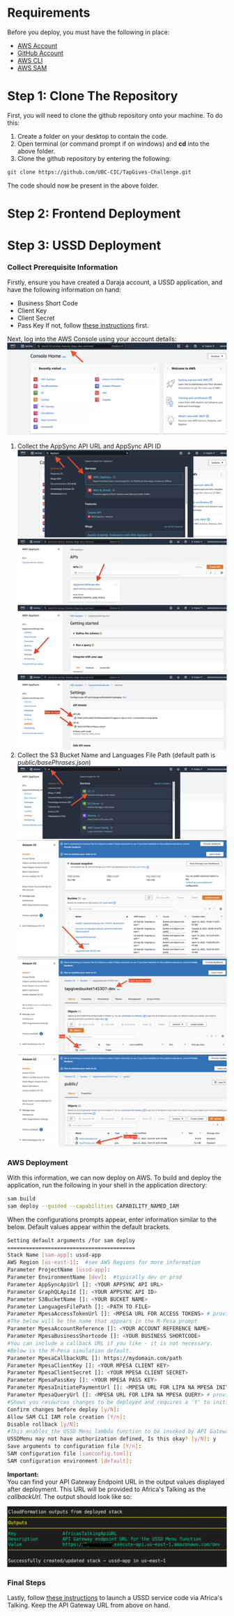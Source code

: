 # Requirements

Before you deploy, you must have the following in place:
*  [AWS Account](https://aws.amazon.com/account/) 
*  [GitHub Account](https://github.com/) 
*  [AWS CLI](https://aws.amazon.com/cli/) 
*  [AWS SAM](https://aws.amazon.com/serverless/sam/)  


# Step 1: Clone The Repository

First, you will need to clone the github repository onto your machine. To do this:
1. Create a folder on your desktop to contain the code.
2. Open terminal (or command prompt if on windows) and **cd** into the above folder.
3. Clone the github repository by entering the following:
```bash
git clone https://github.com/UBC-CIC/TapGives-Challenge.git
```

The code should now be present in the above folder.  


# Step 2: Frontend Deployment



# Step 3: USSD Deployment

### Collect Prerequisite Information

Firstly, ensure you have created a Daraja account, a USSD application, and have the following information on hand:
- Business Short Code
- Client Key
- Client Secret
- Pass Key
If not, follow [these instructions]() first.  

Next, log into the AWS Console using your account details: 
![alt text](images/console_home.png)  
1. Collect the AppSync API URL and AppSync API ID  
![alt text](./images/appsync1.png)
![alt text](./images/appsync2.png)
![alt text](./images/appsync3.png)
![alt text](./images/appsync4.png)
2. Collect the S3 Bucket Name and Languages File Path (default path is *public/basePhrases.json*)  
![alt text](./images/s31.png)
![alt text](./images/s32.png)
![alt text](./images/s33.png)
![alt text](./images/s34.png)  

### AWS Deployment 

With this information, we can now deploy on AWS. To build and deploy the application, run the following in your shell in the application directory:

```bash
sam build
sam deploy --guided --capabilities CAPABILITY_NAMED_IAM
```  

When the configurations prompts appear, enter information similar to the below. Default values appear within the default brackets.

```bash
Setting default arguments /for sam deploy
=========================================
Stack Name [sam-app]: ussd-app
AWS Region [us-east-1]:  #see AWS Regions for more information
Parameter ProjectName [ussd-app]: 
Parameter EnvironmentName [dev]:  #typically dev or prod
Parameter AppSyncApiUrl []: <YOUR APPSYNC API URL>
Parameter GraphQLApiId []: <YOUR APPSYNC API ID>
Parameter S3BucketName []: <YOUR BUCKET NAME>
Parameter LanguagesFilePath []: <PATH TO FILE>
Parameter MpesaAccessTokenUrl []: <MPESA URL FOR ACCESS TOKENS> # provide
#The below will be the name that appears in the M-Pesa prompt
Parameter MpesaAccountReference []: <YOUR ACCOUNT REFERENCE NAME>
Parameter MpesaBusinessShortcode []: <YOUR BUSINESS SHORTCODE>
#You can include a callback URL if you like - it is not necessary.
#Below is the M-Pesa simulation default.
Parameter MpesaCallbackURL []: https://mydomain.com/path
Parameter MpesaClientKey []: <YOUR MPESA CLIENT KEY>
Parameter MpesaClientSecret []: <YOUR MPESA CLIENT SECRET>
Parameter MpesaPassKey []: <YOUR MPESA PASS KEY>
Parameter MpesaInitiatePaymentUrl []: <MPESA URL FOR LIPA NA MPESA INITIATION> # provide
Parameter MpesaQueryUrl []: <MPESA URL FOR LIPA NA MPESA QUERY> # provide
#Shows you resources changes to be deployed and requires a 'Y' to initiate deploy
Confirm changes before deploy [y/N]:
Allow SAM CLI IAM role creation [Y/n]:  
Disable rollback [y/N]: 
#This enables the USSD Menu lambda function to be invoked by API Gateway
USSDMenu may not have authorization defined, Is this okay? [y/N]: y
Save arguments to configuration file [Y/n]: 
SAM configuration file [samconfig.toml]: 
SAM configuration environment [default]:
```  

**Important:**  
You can find your API Gateway Endpoint URL in the output values displayed after deployment. This URL will be provided to Africa's Talking as the *callbackUrl*. The output should look like so:  

![alt text](images/sam_output.png)


### Final Steps

Lastly, follow [these instructions](./AfricasTalkingDeployment.md) to launch a USSD service code via Africa's Talking. Keep the API Gateway URL from above on hand.
